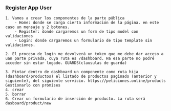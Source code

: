 ### Register App User

    1. Vamos a crear los componentes de la parte pública
        - Home: donde se carga cierta información de la página. en este caso un mensaje y 2 botones.
        - Register: donde cargaremos un form de tipo model con validaciones
        - Login: donde cargaremos un formulario de tipo template sin validaciones.
  
    2. El proceso de login me devolverá un token que me debe dar acceso a uan parte privada, cuya ruta es /dashboard. Ha esa parte no podré acceder sin estar logado. GUARDS(clausulas de guarda)
   
    3. Pintar dentro de dashboard un componente como ruta hija (dashboard/productos) el listado de productos paginado (anterior y siguiente), del siguiente servicio. https://peticiones.online/products Gestionarlo con promises
    4. crear
    5. borrar
    6. Crear un formulario de inserción de producto. La ruta será dasboard/product/new
